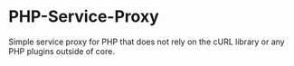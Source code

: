 PHP-Service-Proxy
=================

Simple service proxy for PHP that does not rely on the cURL library or any PHP plugins outside of core.